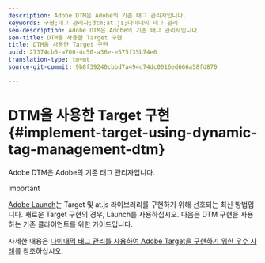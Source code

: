 ```yaml
---
description: Adobe DTM은 Adobe의 기존 태그 관리자입니다.
keywords: 구현;태그 관리자;dtm;at.js;다이내믹 태그 관리
seo-description: Adobe DTM은 Adobe의 기존 태그 관리자입니다.
seo-title: DTM을 사용한 Target 구현
title: DTM을 사용한 Target 구현
uuid: 27374cb5-a700-4c50-a36e-e575f35b74e6
translation-type: tm+mt
source-git-commit: 9b8f39240cbbd7a494d74dc0016ed666a58fd870

---
```



# DTM을 사용한 Target 구현{#implement-target-using-dynamic-tag-management-dtm}

Adobe DTM은 Adobe의 기존 태그 관리자입니다.

>[!IMPORTANT]
>
>[Adobe Launch](../../../c-implementing-target/c-implementing-target-for-client-side-web/how-to-deployatjs/cmp-implementing-target-using-adobe-launch.md#topic_5234DDAEB0834333BD6BA1B05892FC25)는 Target 및 at.js 라이브러리를 구현하기 위해 선호되는 최신 방법입니다. 새로운 Target 구현의 경우, Launch를 사용하십시오. 다음은 DTM 구현을 사용하는 기존 클라이언트를 위한 가이드입니다.

자세한 내용은 [다이내믹 태그 관리를 사용하여 Adobe Target을 구현하기 위한 우수 사례](https://marketing.adobe.com/resources/help/en_US/dtm/target/)를 참조하십시오.
